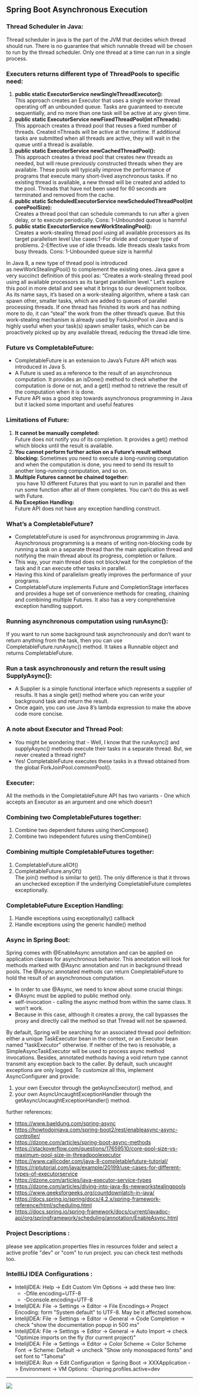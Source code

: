 ## Spring Boot Asynchronous Execution

### Thread Scheduler in Java:
Thread scheduler in java is the part of the JVM that decides which thread should run.
There is no guarantee that which runnable thread will be chosen to run by the thread scheduler.
Only one thread at a time can run in a single process.

### Executers returns different type of ThreadPools to specific need:
1. **public static ExecutorService newSingleThreadExecutor():**    
This approach creates an Executor that uses a single worker thread operating off an unbounded queue. Tasks are guaranteed to execute sequentially, and no more than one task will be active at any given time.
2. **public static ExecutorService newFixedThreadPool(int nThreads):**  
This approach creates a thread pool that reuses a fixed number of threads. Created nThreads will be active at the runtime. If additional tasks are submitted when all threads are active, they will wait in the queue until a thread is available.
3. **public static ExecutorService newCachedThreadPool():**     
This approach creates a thread pool that creates new threads as needed, but will reuse previously constructed threads when they are available. These pools will typically improve the performance of programs that execute many short-lived asynchronous tasks. If no existing thread is available, a new thread will be created and added to the pool. Threads that have not been used for 60 seconds are terminated and removed from the cache.
4. **public static ScheduledExecutorService newScheduledThreadPool(int corePoolSize):**  
Creates a thread pool that can schedule commands to run after a given delay, or to execute periodically.
Cons: 1-Unbounded queue is harmful
5. **public static ExecutorService newWorkStealingPool():**  
Creates a work-stealing thread pool using all available processors as its target parallelism level
Use cases:1-For divide and conquer type of problems.  2-Effective use of idle threads. Idle threads steals tasks from busy threads.
Cons: 1-Unbounded queue size is harmful

In Java 8, a new type of thread pool is introduced as newWorkStealingPool() to complement the existing ones. Java gave a very succinct definition of this pool as:
“Creates a work-stealing thread pool using all available processors as its target parallelism level.”
Let’s explore this pool in more detail and see what it brings to our development toolbox.
As its name says, it’s based on a work-stealing algorithm, where a task can spawn other, smaller tasks, which are added to queues of parallel processing threads. If one thread has finished its work and has nothing more to do, it can “steal” the work from the other thread’s queue.
But this work-stealing mechanism is already used by ForkJoinPool in Java and is highly useful when your task(s) spawn smaller tasks, which can be proactively picked up by any available thread, reducing the thread idle time.

### Future vs CompletableFuture:
- CompletableFuture is an extension to Java’s Future API which was introduced in Java 5.
- A Future is used as a reference to the result of an asynchronous computation. It provides an isDone() method to check whether the computation is done or not, and a get() method to retrieve the result of the computation when it is done.
- Future API was a good step towards asynchronous programming in Java but it lacked some important and useful features

### Limitations of Future:
1. **It cannot be manually completed:**    
Future does not notify you of its completion. It provides a get() method which blocks until the result is available.
2. **You cannot perform further action on a Future’s result without blocking:** 
Sometimes you need to execute a long-running computation and when the computation is done, you need to send its result to another long-running computation, and so on.
3. **Multiple Futures cannot be chained together:**    
 you have 10 different Futures that you want to run in parallel and then run some function after all of them completes. You can’t do this as well with Future.
4. **No Exception Handling:**   
Future API does not have any exception handling construct.

### What’s a CompletableFuture?
- CompletableFuture is used for asynchronous programming in Java. Asynchronous programming is a means of writing non-blocking code by running a task on a separate thread than the main application thread and notifying the main thread about its progress, completion or failure.
- This way, your main thread does not block/wait for the completion of the task and it can execute other tasks in parallel.
- Having this kind of parallelism greatly improves the performance of your programs.
- CompletableFuture implements Future and CompletionStage interfaces and provides a huge set of convenience methods for creating, chaining and combining multiple Futures. It also has a very comprehensive exception handling support.

### Running asynchronous computation using runAsync():
If you want to run some background task asynchronously and don’t want to return anything from the task, then you can use CompletableFuture.runAsync() method. It takes a Runnable object and returns CompletableFuture<Void>.

### Run a task asynchronously and return the result using SupplyAsync():
- A Supplier<T> is a simple functional interface which represents a supplier of results. It has a single get() method where you can write your background task and return the result.
- Once again, you can use Java 8’s lambda expression to make the above code more concise.

### A note about Executor and Thread Pool:
- You might be wondering that - Well, I know that the runAsync() and supplyAsync() methods execute their tasks in a separate thread. But, we never created a thread right?
- Yes! CompletableFuture executes these tasks in a thread obtained from the global ForkJoinPool.commonPool().

### Executer:
All the methods in the CompletableFuture API has two variants - One which accepts an Executor as an argument and one which doesn’t

### Combining two CompletableFutures together:
1. Combine two dependent futures using thenCompose()
2. Combine two independent futures using thenCombine()

### Combining multiple CompletableFutures together:
1. CompletableFuture.allOf()
2. CompletableFuture.anyOf()    
The join() method is similar to get(). The only difference is that it throws an unchecked exception if the underlying CompletableFuture completes exceptionally.

### CompletableFuture Exception Handling:
1. Handle exceptions using exceptionally() callback
2. Handle exceptions using the generic handle() method

### Async in Spring Boot:
Spring comes with @EnableAsync annotation and can be applied on application classes for asynchronous behavior. This annotation will look for methods marked with @Async annotation and run in background thread pools. The @Async annotated methods can return CompletableFuture to hold the result of an asynchronous computation.
- In order to use @Async, we need to know about some crucial things:
- @Async must be applied to public method only.
- self-invocation - calling the async method from within the same class. It won’t work.
- Because in this case, although it creates a proxy, the call bypasses the proxy and directly call the method so that Thread will not be spawned.

By default, Spring will be searching for an associated thread pool definition: either a unique TaskExecutor bean in the context, or an Executor bean named "taskExecutor" otherwise. If neither of the two is resolvable, a SimpleAsyncTaskExecutor will be used to process async method invocations.
Besides, annotated methods having a void return type cannot transmit any exception back to the caller. By default, such uncaught exceptions are only logged. 
To customize all this, implement AsyncConfigurer and provide:
1. your own Executor through the getAsyncExecutor() method, and
2. your own AsyncUncaughtExceptionHandler through the getAsyncUncaughtExceptionHandler() method.

further references:     
- https://www.baeldung.com/spring-async   
- https://howtodoinjava.com/spring-boot2/rest/enableasync-async-controller/   
- https://dzone.com/articles/spring-boot-async-methods    
- https://stackoverflow.com/questions/17659510/core-pool-size-vs-maximum-pool-size-in-threadpoolexecutor  
- https://www.callicoder.com/java-8-completablefuture-tutorial/   
- https://riptutorial.com/java/example/20199/use-cases-for-different-types-of-executorservice 
- https://dzone.com/articles/java-executor-service-types  
- https://dzone.com/articles/diving-into-java-8s-newworkstealingpools 
- https://www.geeksforgeeks.org/countdownlatch-in-java/   
- https://docs.spring.io/spring/docs/4.2.x/spring-framework-reference/html/scheduling.html    
- https://docs.spring.io/spring-framework/docs/current/javadoc-api/org/springframework/scheduling/annotation/EnableAsync.html

### Project Descriptions :
please see application.properties files in resources folder and select a active profile "dev" or "com" to run project. you can check test methods too.  
    
### IntellliJ IDEA Configurations :
- IntelijIDEA: Help -> Edit Custom Vm Options -> add these two line:
    - -Dfile.encoding=UTF-8
    - -Dconsole.encoding=UTF-8
- IntelijIDEA: File -> Settings -> Editor -> File Encodings-> Project Encoding: form "System default" to UTF-8. May be it affected somehow.
- IntelijIDEA: File -> Settings -> Editor -> General -> Code Completion -> check "show the documentation popup in 500 ms"
- IntelijIDEA: File -> Settings -> Editor -> General -> Auto Import -> check "Optimize imports on the fly (for current project)"
- IntelijIDEA: File -> Settings -> Editor -> Color Scheme -> Color Scheme Font -> Scheme: Default -> uncheck "Show only monospaced fonts" and set font to "Tahoma"
- IntelijIDEA: Run -> Edit Configuration -> Spring Boot -> XXXApplication -> Environment -> VM Options: -Dspring.profiles.active=dev

<hr/>
<a href="mailto:eng.motahari@gmail.com?"><img src="https://img.shields.io/badge/gmail-%23DD0031.svg?&style=for-the-badge&logo=gmail&logoColor=white"/></a>


